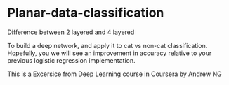 # Planar-data-classification
Difference between 2 layered and 4 layered

To build a deep network, and apply it to cat vs non-cat classification. 
Hopefully, you we will see an improvement in accuracy relative to your previous logistic regression implementation.

This is a Excersice from Deep Learning course in Coursera by Andrew NG